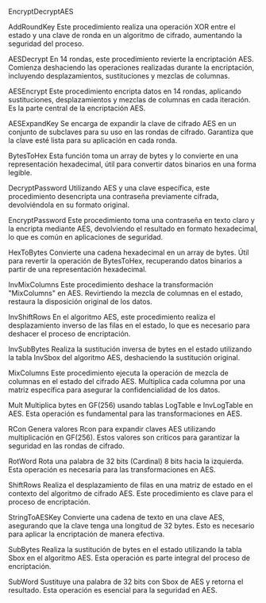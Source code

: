 EncryptDecryptAES


AddRoundKey
Este procedimiento realiza una operación XOR entre el estado y una clave de ronda en un algoritmo de cifrado, aumentando la seguridad del proceso.

AESDecrypt
En 14 rondas, este procedimiento revierte la encriptación AES. Comienza deshaciendo las operaciones realizadas durante la encriptación, incluyendo desplazamientos, sustituciones y mezclas de columnas.

AESEncrypt
Este procedimiento encripta datos en 14 rondas, aplicando sustituciones, desplazamientos y mezclas de columnas en cada iteración. Es la parte central de la encriptación AES.

AESExpandKey
Se encarga de expandir la clave de cifrado AES en un conjunto de subclaves para su uso en las rondas de cifrado. Garantiza que la clave esté lista para su aplicación en cada ronda.

BytesToHex
Esta función toma un array de bytes y lo convierte en una representación hexadecimal, útil para convertir datos binarios en una forma legible.

DecryptPassword
Utilizando AES y una clave específica, este procedimiento desencripta una contraseña previamente cifrada, devolviéndola en su formato original.

EncryptPassword
Este procedimiento toma una contraseña en texto claro y la encripta mediante AES, devolviendo el resultado en formato hexadecimal, lo que es común en aplicaciones de seguridad.

HexToBytes
Convierte una cadena hexadecimal en un array de bytes. Útil para revertir la operación de BytesToHex, recuperando datos binarios a partir de una representación hexadecimal.

InvMixColumns
Este procedimiento deshace la transformación "MixColumns" en AES. Revirtiendo la mezcla de columnas en el estado, restaura la disposición original de los datos.

InvShiftRows
En el algoritmo AES, este procedimiento realiza el desplazamiento inverso de las filas en el estado, lo que es necesario para deshacer el proceso de encriptación.

InvSubBytes
Realiza la sustitución inversa de bytes en el estado utilizando la tabla InvSbox del algoritmo AES, deshaciendo la sustitución original.

MixColumns
Este procedimiento ejecuta la operación de mezcla de columnas en el estado del cifrado AES. Multiplica cada columna por una matriz específica para asegurar la confidencialidad de los datos.

Mult
Multiplica bytes en GF(256) usando tablas LogTable e InvLogTable en AES. Esta operación es fundamental para las transformaciones en AES.

RCon
Genera valores Rcon para expandir claves AES utilizando multiplicación en GF(256). Estos valores son críticos para garantizar la seguridad en las rondas de cifrado.

RotWord
Rota una palabra de 32 bits (Cardinal) 8 bits hacia la izquierda. Esta operación es necesaria para las transformaciones en AES.

ShiftRows
Realiza el desplazamiento de filas en una matriz de estado en el contexto del algoritmo de cifrado AES. Este procedimiento es clave para el proceso de encriptación.

StringToAESKey
Convierte una cadena de texto en una clave AES, asegurando que la clave tenga una longitud de 32 bytes. Esto es necesario para aplicar la encriptación de manera efectiva.

SubBytes
Realiza la sustitución de bytes en el estado utilizando la tabla Sbox en el algoritmo AES. Esta operación es parte integral del proceso de encriptación.

SubWord
Sustituye una palabra de 32 bits con Sbox de AES y retorna el resultado. Esta operación es esencial para la seguridad en AES.